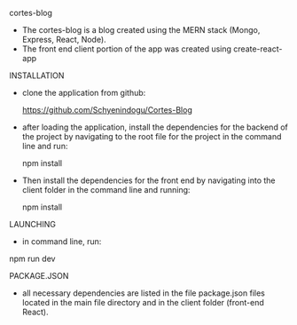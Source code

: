 cortes-blog

* The cortes-blog is a blog created using the MERN stack (Mongo, Express, React, Node). 
* The front end client portion of the app was created using create-react-app

INSTALLATION

* clone the application from github: 

  https://github.com/Schyenindogu/Cortes-Blog

* after loading the application, install the dependencies for the backend of the project by navigating to the root file for the project in the command line and run:

  npm install

* Then install the dependencies for the front end by navigating into the client folder in the command line and running:

  npm install

LAUNCHING

* in command line, run:

npm run dev 

PACKAGE.JSON

* all necessary dependencies are listed in the file package.json files located in the main file directory and in the client folder (front-end React).